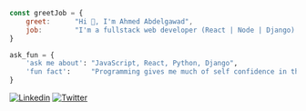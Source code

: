 ```javascript
const greetJob = {
    greet:      "Hi 👋, I'm Ahmed Abdelgawad",
    job:        "I'm a fullstack web developer (React | Node | Django) & Freelancer"
}
```

```python
ask_fun = {
    'ask me about': "JavaScript, React, Python, Django",
    'fun fact':     "Programming gives me much of self confidence in the daily life."
}
```
[![Linkedin](https://img.shields.io/badge/LinkedIn-0077B5?style=flat&logo=linkedin&logoColor=white)](https://www.linkedin.com/in/ahmed-abdelgawad-webdev/)
[![Twitter](https://img.shields.io/badge/Twitter-1DA1F2?style=flat&logo=twitter&logoColor=white)](https://twitter.com/a__abdelgawad)
